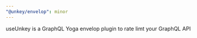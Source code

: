 ```yaml
---
"@unkey/envelop": minor
---
```


useUnkey is a GraphQL Yoga envelop plugin to rate limt your GraphQL API
